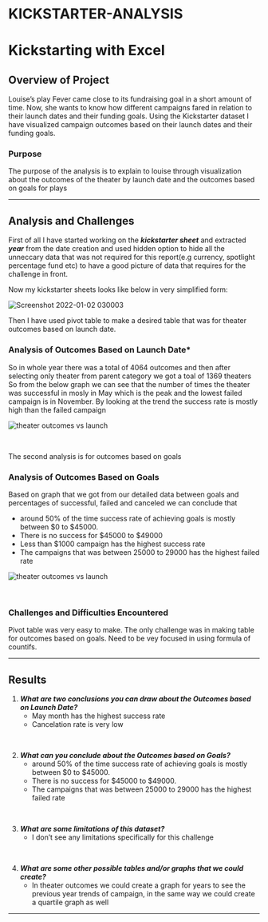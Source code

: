 
# KICKSTARTER-ANALYSIS
# Kickstarting with Excel

## **Overview of Project**
Louise’s play Fever came close to its fundraising goal in a short amount of time. Now, she wants to know how different campaigns fared in relation to their launch dates and their funding goals. Using the Kickstarter dataset I have visualized campaign outcomes based on their launch dates and their funding goals.

### **Purpose**
The purpose of the analysis is to explain to louise through visualization about the outcomes of the theater by launch date and the outcomes based on goals for plays

---


## **Analysis and Challenges**
First of all I have started working on the ***kickstarter sheet*** and extracted ***year*** from  the date creation  and used hidden option to hide all the unneccary data that was not required for this report(e.g  currency, spotlight percentage fund etc) to have a good picture of data that requires for the challenge in front.

Now my kickstarter sheets looks like below in very simplified form:

![Screenshot 2022-01-02 030003](https://user-images.githubusercontent.com/96033163/147889068-a9c8d0e7-4029-4e07-b785-ba4b225cade0.jpg)



Then I have used pivot table to make a desired table that was for theater outcomes based on launch date. 

### **Analysis of Outcomes Based on Launch Date***
So in whole year there was a total of 4064 outcomes and then after selecting only theater from parent category we got a toal of 1369 theaters
So from the below graph we can see that the number of times the theater was successful in mosly in May which is the peak and the lowest failed campaign is in November. 
By looking at the trend the success rate is mostly high than the failed campaign 

![theater outcomes vs launch](https://user-images.githubusercontent.com/96033163/147889077-ca080f01-8596-4a84-863d-00e98e605781.png)


&nbsp;

The second analysis is for outcomes based on goals


### **Analysis of Outcomes Based on Goals**
Based on graph that we got from our detailed data between goals and percentages of successful, failed and canceled we can conclude that 
- around 50% of the time success rate of achieving goals is mostly between $0 to $45000.
- There is no success for $45000 to $49000 
- Less than $1000 campaign has the highest success rate 
- The campaigns that was between 25000 to 29000 has the highest failed rate 

![theater outcomes vs launch](https://user-images.githubusercontent.com/96033163/147887825-435493a5-b9ea-4d2f-ad4e-d424f3b39295.png)


&nbsp;


### **Challenges and Difficulties Encountered**
Pivot table was very easy to make. The only challenge was in making table for outcomes based on goals. Need to be vey focused in using formula of countifs. 

---

## **Results**

1. ***What are two conclusions you can draw about the Outcomes based on Launch Date?***
    - May month has the highest success rate
    - Cancelation rate is very low

&nbsp;

2. ***What can you conclude about the Outcomes based on Goals?***
    - around 50% of the time success rate of achieving goals is mostly between $0 to $45000.   
    - There is no success for $45000 to $49000. 
    - The campaigns that was between 25000 to 29000 has the highest failed rate 

&nbsp; 

3. ***What are some limitations of this dataset?***
   - I don’t see any limitations specifically for this challenge

&nbsp;

4. ***What are some other possible tables and/or graphs that we could create?***
    - In theater outcomes we could create a graph for years to see the previous year trends of campaign, in the same way we could create a quartile graph as well

---
